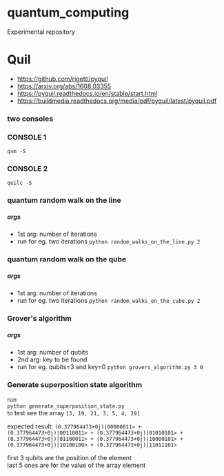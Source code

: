 # quantum_computing

Experimental repository

# Quil

- https://github.com/rigetti/pyquil
- https://arxiv.org/abs/1608.03355
- https://pyquil.readthedocs.io/en/stable/start.html
- https://buildmedia.readthedocs.org/media/pdf/pyquil/latest/pyquil.pdf

### two consoles

### CONSOLE 1

`qvm -S`

### CONSOLE 2

`quilc -S`

### quantum random walk on the line

##### args

- 1st arg: number of iterations
- run for eg. two iterations `python random_walks_on_the_line.py 2`

### quantum random walk on the qube

##### args

- 1st arg: number of iterations
- run for eg. two iterations `python random_walks_on_the_cube.py 2`

### Grover's algorithm

##### args

- 1st arg: number of qubits
- 2nd arg: key to be found
- run for eg. qubits=3 and key=0 `python grovers_algorithm.py 3 0`

### Generate superposition state algorithm

run  
`python generate_superposition_state.py`  
to test see the array `[3, 19, 21, 3, 5, 4, 29]`

expected result: `(0.377964473+0j)|00000011> + (0.377964473+0j)|00110011> + (0.377964473+0j)|01010101> + (0.377964473+0j)|01100011> + (0.377964473+0j)|10000101> + (0.377964473+0j)|10100100> + (0.377964473+0j)|11011101>`

first 3 qubits are the position of the element  
last 5 ones are for the value of the array element

